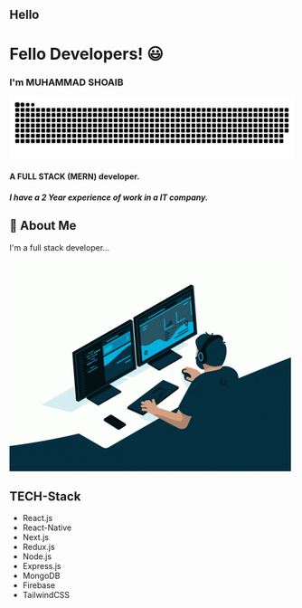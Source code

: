 ## Hello

# Fello Developers! 😃

### I'm MUHAMMAD SHOAIB

![Logo](./snake.svg)

#### A FULL STACK (MERN) developer.

##### I have a 2 Year experience of work in a IT company.

## 🚀 About Me

I'm a full stack developer...

![image](./coding.gif)

## TECH-Stack

- React.js
- React-Native
- Next.js
- Redux.js
- Node.js
- Express.js
- MongoDB
- Firebase
- TailwindCSS
